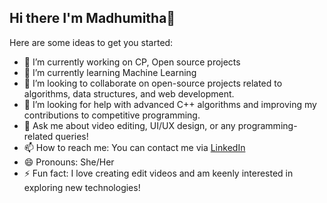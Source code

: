 ##                                                                               Hi there I'm Madhumitha👋


Here are some ideas to get you started:

- 🔭 I’m currently working on CP, Open source projects
- 🌱 I’m currently learning Machine Learning
- 👯 I’m looking to collaborate on open-source projects related to algorithms, data structures, and web development.
- 🤔 I’m looking for help with advanced C++ algorithms and improving my contributions to competitive programming.
- 💬 Ask me about video editing, UI/UX design, or any programming-related queries!
- 📫 How to reach me: You can contact me via [LinkedIn](https://www.linkedin.com/in/madhumitha-balasubramanian/) 
- 😄 Pronouns: She/Her
- ⚡ Fun fact: I love creating edit videos and am keenly interested in exploring new technologies!


